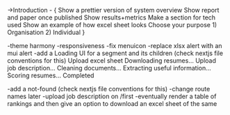 ->Introduction - {
Show a prettier version of system overview
Show report and paper once published
Show results+metrics
Make a section for tech used
Show an example of how excel sheet looks 
Choose your purpose
	1) Organisation
	2) Individual
}

-theme harmony
-responsiveness
-fix menuicon
-replace xlsx alert with an mui alert
-add a Loading UI for a segment and its children (check nextjs file conventions for this)
Upload excel sheet
Downloading resumes…
Upload job description…
Cleaning documents…
Extracting useful information…
Scoring resumes…
Completed


-add a not-found (check nextjs file conventions for this)
-change route names later
-upload job description on /first
-eventually render a table of rankings and then give an option to download an excel sheet of the same




